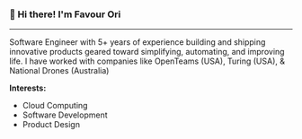<h3>👋 Hi there! I'm Favour Ori</h3>

<hr/>

Software Engineer with 5+ years of experience building and shipping innovative products geared toward simplifying, automating, and improving life. I have worked with companies like OpenTeams (USA), Turing (USA), & National Drones (Australia)

<b><p>Interests:</p></b>
<ul>
<li>Cloud Computing</li>
<li>Software Development </li>
<li>Product Design</li>
</ul>